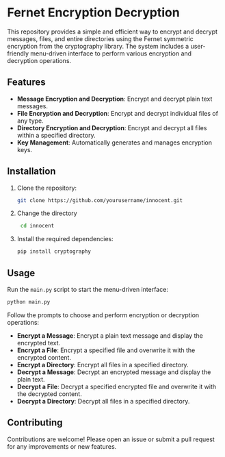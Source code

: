 # Fernet Encryption Decryption

This repository provides a simple and efficient way to encrypt and decrypt messages, files, and entire directories using the Fernet symmetric encryption from the cryptography library. The system includes a user-friendly menu-driven interface to perform various encryption and decryption operations.

## Features

- **Message Encryption and Decryption**: Encrypt and decrypt plain text messages.
- **File Encryption and Decryption**: Encrypt and decrypt individual files of any type.
- **Directory Encryption and Decryption**: Encrypt and decrypt all files within a specified directory.
- **Key Management**: Automatically generates and manages encryption keys.

## Installation

1. Clone the repository:
   ```bash
   git clone https://github.com/yourusername/innocent.git
   ```                                        
2. Change the directory
   ```bash
    cd innocent
   ```                     
  
3. Install the required dependencies:
   ```bash
   pip install cryptography
   ```

## Usage

Run the `main.py` script to start the menu-driven interface:
```bash
python main.py
```

Follow the prompts to choose and perform encryption or decryption operations:

- **Encrypt a Message**: Encrypt a plain text message and display the encrypted text.
- **Encrypt a File**: Encrypt a specified file and overwrite it with the encrypted content.
- **Encrypt a Directory**: Encrypt all files in a specified directory.
- **Decrypt a Message**: Decrypt an encrypted message and display the plain text.
- **Decrypt a File**: Decrypt a specified encrypted file and overwrite it with the decrypted content.
- **Decrypt a Directory**: Decrypt all files in a specified directory.
                                        
## Contributing

Contributions are welcome! Please open an issue or submit a pull request for any improvements or new features.
```                                                                                
  
  
  
  
  
